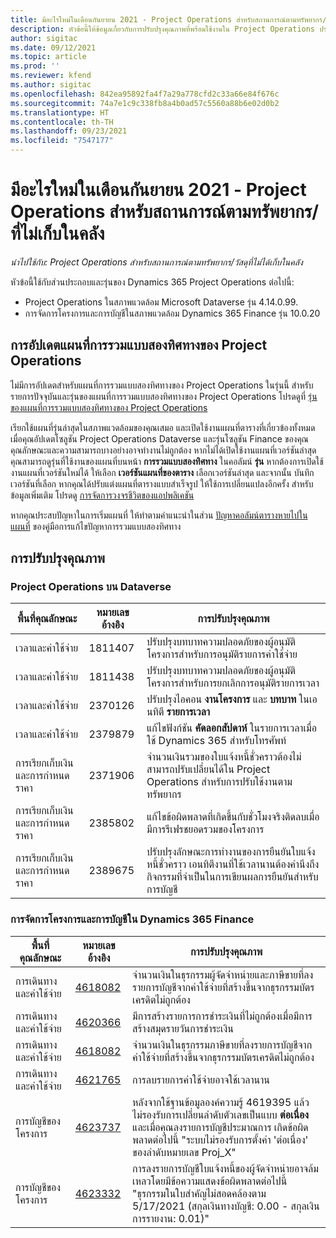 ```yaml
---
title: มีอะไรใหม่ในเดือนกันยายน 2021 - Project Operations สำหรับสถานการณ์ตามทรัพยากร/ที่ไม่เก็บในคลัง
description: หัวข้อนี้ให้ข้อมูลเกี่ยวกับการปรับปรุงคุณภาพที่พร้อมใช้งานใน Project Operations ประจำเดือนกันยายน 2021 สำหรับสถานการณ์ตามทรัพยากร/ที่ไม่เก็บในคลัง
author: sigitac
ms.date: 09/12/2021
ms.topic: article
ms.prod: ''
ms.reviewer: kfend
ms.author: sigitac
ms.openlocfilehash: 842ea95892fa4f7a29a778cfd2c33a66e84f676c
ms.sourcegitcommit: 74a7e1c9c338fb8a4b0ad57c5560a88b6e02d0b2
ms.translationtype: HT
ms.contentlocale: th-TH
ms.lasthandoff: 09/23/2021
ms.locfileid: "7547177"
---
```

# <a name="whats-new-september-2021---project-operations-for-resourcenon-stocked-based-scenarios"></a>มีอะไรใหม่ในเดือนกันยายน 2021 - Project Operations สำหรับสถานการณ์ตามทรัพยากร/ที่ไม่เก็บในคลัง

*นำไปใช้กับ: Project Operations สำหรับสถานการณ์ตามทรัพยากร/วัสดุที่ไม่ได้เก็บในคลัง*

หัวข้อนี้ใช้กับส่วนประกอบและรุ่นของ Dynamics 365 Project Operations ต่อไปนี้:

   - Project Operations ในสภาพแวดล้อม Microsoft Dataverse รุ่น 4.14.0.99.
   - การจัดการโครงการและการบัญชีในสภาพแวดล้อม Dynamics 365 Finance รุ่น 10.0.20

## <a name="project-operations-dual-write-maps-updates"></a>การอัปเดตแผนที่การรวมแบบสองทิศทางของ Project Operations

ไม่มีการอัปเดตสำหรับแผนที่การรวมแบบสองทิศทางของ Project Operations ในรุ่นนี้ สำหรับรายการปัจจุบันและรุ่นของแผนที่การรวมแบบสองทิศทางของ Project Operations โปรดดูที่ [รุ่นของแผนที่การรวมแบบสองทิศทางของ Project Operations](../environment/resource-dual-write-maps.md)

เรียกใช้แผนที่รุ่นล่าสุดในสภาพแวดล้อมของคุณเสมอ และเปิดใช้งานแผนที่ตารางที่เกี่ยวข้องทั้งหมดเมื่อคุณอัปเดตโซลูชัน Project Operations Dataverse และรุ่นโซลูชัน Finance ของคุณ คุณลักษณะและความสามารถบางอย่างอาจทำงานไม่ถูกต้อง หากไม่ได้เปิดใช้งานแผนที่เวอร์ชันล่าสุด คุณสามารถดูรุ่นที่ใช้งานของแผนที่บนหน้า **การรวมแบบสองทิศทาง** ในคอลัมน์ **รุ่น** หากต้องการเปิดใช้งานแผนที่เวอร์ชันใหม่ได้ ให้เลือก **เวอร์ชันแผนที่ของตาราง** เลือกเวอร์ชันล่าสุด และจากนั้น บันทึกเวอร์ชันที่เลือก หากคุณได้ปรับแต่งแผนที่ตารางแบบสำเร็จรูป ให้ใช้การเปลี่ยนแปลงอีกครั้ง สำหรับข้อมูลเพิ่มเติม โปรดดู [การจัดการวงจรชีวิตของแอปพลิเคชัน](/dynamics365/fin-ops-core/dev-itpro/data-entities/dual-write/app-lifecycle-management)

หากคุณประสบปัญหาในการเริ่มแผนที่ ให้ทำตามคำแนะนำในส่วน [ปัญหาคอลัมน์ตารางหายไปในแผนที่](/dynamics365/fin-ops-core/dev-itpro/data-entities/dual-write/dual-write-troubleshooting-finops-upgrades#missing-table-columns-issue-on-maps) ของคู่มือการแก้ไขปัญหาการรวมแบบสองทิศทาง

## <a name="quality-updates"></a>การปรับปรุงคุณภาพ

### <a name="project-operations-on-dataverse"></a>Project Operations บน Dataverse

| **พื้นที่คุณลักษณะ** | **หมายเลขอ้างอิง** | **การปรับปรุงคุณภาพ** |
| --- | --- | --- |
| เวลาและค่าใช้จ่าย | 1811407 | ปรับปรุงบทบาทความปลอดภัยของผู้อนุมัติโครงการสำหรับการอนุมัติรายการค่าใช้จ่าย |
| เวลาและค่าใช้จ่าย | 1811438 | ปรับปรุงบทบาทความปลอดภัยของผู้อนุมัติโครงการสำหรับการยกเลิกการอนุมัติรายการเวลา |
| เวลาและค่าใช้จ่าย | 2370126 | ปรับปรุงไอคอน **งานโครงการ** และ **บทบาท** ในเอนทิตี **รายการเวลา** |
| เวลาและค่าใช้จ่าย | 2379879 | แก้ไขฟังก์ชัน **คัดลอกสัปดาห์** ในรายการเวลาเมื่อใช้ Dynamics 365 สำหรับโทรศัพท์ |
| การเรียกเก็บเงินและการกำหนดราคา | 2371906 | จำนวนเงินรวมของใบแจ้งหนี้ชั่วคราวต้องไม่สามารถปรับเปลี่ยนได้ใน Project Operations สำหรับการปรับใช้งานตามทรัพยากร |
| การเรียกเก็บเงินและการกำหนดราคา | 2385802 | แก้ไขข้อผิดพลาดที่เกิดขึ้นกับชั่วโมงจริงติดลบเมื่อมีการรีเฟรชยอดรวมของโครงการ |
| การเรียกเก็บเงินและการกำหนดราคา | 2389675 | ปรับปรุงลักษณะการทำงานของการยืนยันใบแจ้งหนี้ชั่วคราว เอนทิตีงานที่ใช้เวลานานต้องคำนึงถึงกิจกรรมที่จำเป็นในการเขียนผลการยืนยันสำหรับการบัญชี |

### <a name="project-management-and-accounting-in-dynamics-365-finance"></a>การจัดการโครงการและการบัญชีใน Dynamics 365 Finance

| พื้นที่คุณลักษณะ | หมายเลขอ้างอิง | การปรับปรุงคุณภาพ |
| --- | --- | --- |
| การเดินทางและค่าใช้จ่าย | [4618082](https://fix.lcs.dynamics.com/Issue/Details?kb=4618082&amp;bugId=583101&amp;dbType=3&amp;qc=9c85ac8ca1e5e9cd07fac9e9aa2cb0914724e28b86ad3339dacf7741f554c605) | จำนวนเงินในธุรกรรมผู้จัดจำหน่ายและภาษีขายที่ลงรายการบัญชีจากค่าใช้จ่ายที่สร้างขึ้นจากธุรกรรมบัตรเครดิตไม่ถูกต้อง |
| การเดินทางและค่าใช้จ่าย | [4620366](https://fix.lcs.dynamics.com/Issue/Details?kb=4620366&amp;bugId=579485&amp;dbType=3&amp;qc=e864789bd95505ea624c537d585bf113c2de60b97c88439d44693dbd85aa8e92) | มีการสร้างรายการการชำระเงินที่ไม่ถูกต้องเมื่อมีการสร้างสมุดรายวันการชำระเงิน |
| การเดินทางและค่าใช้จ่าย | [4618082](https://fix.lcs.dynamics.com/Issue/Details?kb=4618082&amp;bugId=583101&amp;dbType=3&amp;qc=9c85ac8ca1e5e9cd07fac9e9aa2cb0914724e28b86ad3339dacf7741f554c605) | จำนวนเงินในธุรกรรมภาษีขายที่ลงรายการบัญชีจากค่าใช้จ่ายที่สร้างขึ้นจากธุรกรรมบัตรเครดิตไม่ถูกต้อง |
| การเดินทางและค่าใช้จ่าย | [4621765](https://fix.lcs.dynamics.com/Issue/Details?kb=4621765&amp;bugId=587306&amp;dbType=3&amp;qc=6fbfad0123d4e95eaf8d5a5a2f6c354577c991b7905c852ab02d1f94e728a876) | การลบรายการค่าใช้จ่ายอาจใช้เวลานาน |
| การบัญชีของโครงการ | [4623737](https://fix.lcs.dynamics.com/Issue/Details?kb=4623737&amp;bugId=598109&amp;dbType=3&amp;qc=4101fc5865201e21815299f2ff11ae46d5d5370510868df86c25ee09a8ca1a0c) | หลังจากใช้ฐานข้อมูลองค์ความรู้ 4619395 แล้ว ไม่รองรับการเปลี่ยนลำดับตัวเลขเป็นแบบ **ต่อเนื่อง** และเมื่อคุณลงรายการบัญชีประมาณการ เกิดข้อผิดพลาดต่อไปนี้ "ระบบไม่รองรับการตั้งค่า 'ต่อเนื่อง' ของลำดับหมายเลข Proj_X" |
| การบัญชีของโครงการ | [4623332](https://fix.lcs.dynamics.com/Issue/Details?kb=4623332&amp;bugId=586034&amp;dbType=3&amp;qc=2f64bb1977c4a9c9dd2ce9de7e72230b86eca14b6295c5bbfb614ea97ad81caf) | การลงรายการบัญชีใบแจ้งหนี้ของผู้จัดจำหน่ายอาจล้มเหลวโดยมีข้อความแสดงข้อผิดพลาดต่อไปนี้ "ธุรกรรมในใบสำคัญไม่สอดคล้องตาม 5/17/2021 (สกุลเงินทางบัญชี: 0.00 - สกุลเงินการรายงาน: 0.01)" |
